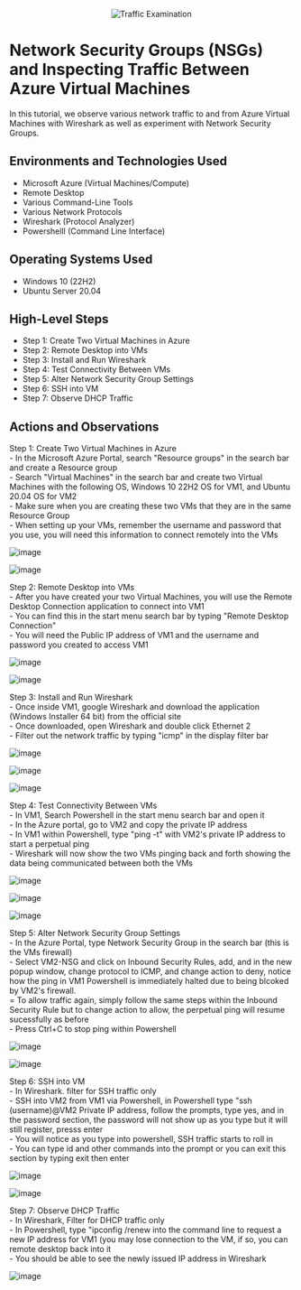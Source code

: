 <p align="center">
<img src="https://i.imgur.com/Ua7udoS.png" alt="Traffic Examination"/>
</p>

<h1>Network Security Groups (NSGs) and Inspecting Traffic Between Azure Virtual Machines</h1>
In this tutorial, we observe various network traffic to and from Azure Virtual Machines with Wireshark as well as experiment with Network Security Groups. <br />



<h2>Environments and Technologies Used</h2>

- Microsoft Azure (Virtual Machines/Compute)
- Remote Desktop
- Various Command-Line Tools
- Various Network Protocols 
- Wireshark (Protocol Analyzer)
- Powershelll (Command Line Interface)

<h2>Operating Systems Used </h2>

- Windows 10 (22H2)
- Ubuntu Server 20.04

<h2>High-Level Steps</h2>

- Step 1: Create Two Virtual Machines in Azure
- Step 2: Remote Desktop into VMs
- Step 3: Install and Run Wireshark
- Step 4: Test Connectivity Between VMs
- Step 5: Alter Network Security Group Settings
- Step 6: SSH into VM
- Step 7: Observe DHCP Traffic 

<h2>Actions and Observations</h2>

Step 1: Create Two Virtual Machines in Azure
<br> - In the Microsoft Azure Portal, search "Resource groups" in the search bar and create a Resource group
<br> - Search "Virtual Machines" in the search bar and create two Virtual Machines with the following OS, Windows 10 22H2 OS for VM1, and Ubuntu 20.04 OS for VM2
<br> - Make sure when you are creating these two VMs that they are in the same Resource Group
<br> - When setting up your VMs, remember the username and password that you use, you will need this information to connect remotely into the VMs

![image](https://github.com/thechristinaq/Azure-network-protocols/assets/165831241/582317f7-0b1f-43b1-bbe5-8711124a01fa)

![image](https://github.com/thechristinaq/Azure-network-protocols/assets/165831241/2aa7231a-a68c-4f00-a79a-d7c546291149)


Step 2: Remote Desktop into VMs
<br> - After you have created your two Virtual Machines, you will use the Remote Desktop Connection application to connect into VM1
<br> - You can find this in the start menu search bar by typing "Remote Desktop Connection" 
<br> - You will need the Public IP address of VM1 and the username and password you created to access VM1

![image](https://github.com/thechristinaq/Azure-network-protocols/assets/165831241/a0b1267b-b229-4bff-ab21-954ffabed1ce)

![image](https://github.com/thechristinaq/Azure-network-protocols/assets/165831241/5e5dbb2b-b2d3-49e5-97bb-6f5271f91f91)


Step 3: Install and Run Wireshark
<br> - Once inside VM1, google Wireshark and download the application (Windows Installer 64 bit) from the official site
<br> - Once downloaded, open Wireshark and double click Ethernet 2 
<br> - Filter out the network traffic by typing "icmp" in the display filter bar 

![image](https://github.com/thechristinaq/Azure-network-protocols/assets/165831241/c23f76e1-9647-4dba-82cb-7e7591d99619)

![image](https://github.com/thechristinaq/Azure-network-protocols/assets/165831241/ab792b66-4687-4f43-9277-d562c0a9fdbd)

![image](https://github.com/thechristinaq/Azure-network-protocols/assets/165831241/7af0fe3a-ee9b-4c25-bbd2-28d8146fb6a4)


Step 4: Test Connectivity Between VMs
<br> - In VM1, Search Powershell in the start menu search bar and open it 
<br> - In the Azure portal, go to VM2 and copy the private IP address 
<br> - In VM1 within Powershell, type "ping -t" with VM2's private IP address to start a perpetual ping 
<br> - Wireshark will now show the two VMs pinging back and forth showing the data being communicated between both the VMs 

![image](https://github.com/thechristinaq/Azure-network-protocols/assets/165831241/719ac2de-70c4-4fac-8691-fb9066abbe99)

![image](https://github.com/thechristinaq/Azure-network-protocols/assets/165831241/4f598ed9-a5f0-4180-a529-03692a56cca0)

![image](https://github.com/thechristinaq/Azure-network-protocols/assets/165831241/333223a0-d17e-4d8c-af91-1f7c06a3eb0e)


Step 5: Alter Network Security Group Settings
<br> - In the Azure Portal, type Network Security Group in the search bar (this is the VMs firewall)
<br> - Select VM2-NSG and click on Inbound Security Rules, add, and in the new popup window, change protocol to ICMP, and change action to deny, notice how the ping in VM1 Powershell is immediately halted due to being blcoked by VM2's firewall. 
<br> = To allow traffic again, simply follow the same steps within the Inbound Security Rule but to change action to allow, the perpetual ping will resume sucessfully as before 
<br> - Press Ctrl+C to stop ping within Powershell 

![image](https://github.com/thechristinaq/Azure-network-protocols/assets/165831241/c790bfb6-a4fe-40d5-a7e6-1910ab15e612)

![image](https://github.com/thechristinaq/Azure-network-protocols/assets/165831241/354b88d7-c007-40fd-8fe5-2ca55f2a155f)

Step 6: SSH into VM
<br> - In Wireshark. filter for SSH traffic only 
<br> - SSH into VM2 from VM1 via Powershell, in Powershell type "ssh (username)@VM2 Private IP address, follow the prompts, type yes, and in the password section, the password will not show up as you type but it will still register, presss enter
<br> - You will notice as you type into powershell, SSH traffic starts to roll in 
<br> - You can type id and other commands into the prompt or you can exit this section by typing exit then enter 

![image](https://github.com/thechristinaq/Azure-network-protocols/assets/165831241/83e27d14-6973-4918-b05f-77b9fe228dad)

![image](https://github.com/thechristinaq/Azure-network-protocols/assets/165831241/53a1da94-8ef7-4348-b2f8-f408b1592f94)


Step 7: Observe DHCP Traffic
<br> - In Wireshark, Filter for DHCP traffic only
<br> - In Powershell, type "ipconfig /renew into the command line to request a new IP address for VM1 (you may lose connection to the VM, if so, you can remote desktop back into it 
<br> - You should be able to see the newly issued IP address in Wireshark

![image](https://github.com/thechristinaq/Azure-network-protocols/assets/165831241/fe771e34-085a-4198-85ea-a7bf113f30d1)







